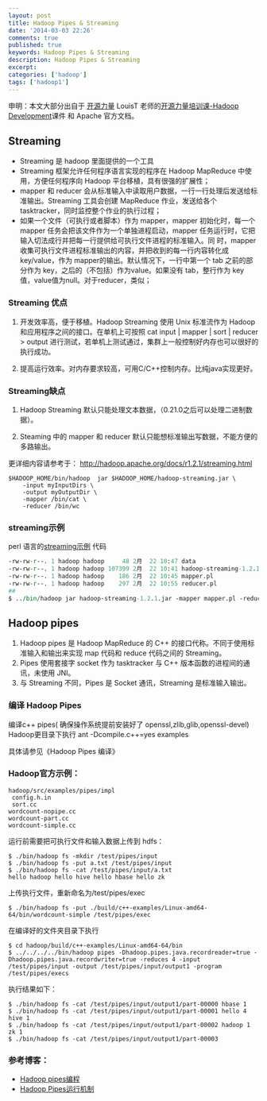 ```yaml
---
layout: post
title: Hadoop Pipes & Streaming
date: '2014-03-03 22:26'
comments: true
published: true
keywords: Hadoop Pipes & Streaming
description: Hadoop Pipes & Streaming
excerpt: 
categories: ['hadoop']
tags: ['hadoop1']
---
```


申明：本文大部分出自于 [开源力量] LouisT 老师的[开源力量培训课-Hadoop Development]课件 和 Apache 官方文档。

## Streaming

* Streaming 是 hadoop 里面提供的一个工具
* Streaming 框架允许任何程序语言实现的程序在 Hadoop MapReduce 中使用，方便任何程序向 Hadoop 平台移植，具有很强的扩展性；
* mapper 和 reducer 会从标准输入中读取用户数据，一行一行处理后发送给标准输出。Streaming 工具会创建 MapReduce 作业，发送给各个 tasktracker，同时监控整个作业的执行过程；
* 如果一个文件（可执行或者脚本）作为 mapper，mapper 初始化时，每一个 mapper 任务会把该文件作为一个单独进程启动，mapper 任务运行时，它把输入切法成行并把每一行提供给可执行文件进程的标准输入。同 时，mapper 收集可执行文件进程标准输出的内容，并把收到的每一行内容转化成 key/value，作为 mapper的输出。默认情况下，一行中第一个 tab 之前的部分作为 key，之后的（不包括）作为value。如果没有 tab，整行作为 key 值，value值为null。对于reducer，类似；

### Streaming 优点

1. 开发效率高，便于移植。Hadoop Streaming 使用 Unix 标准流作为 Hadoop 和应用程序之间的接口。在单机上可按照 cat input | mapper | sort | reducer > output 进行测试，若单机上测试通过，集群上一般控制好内存也可以很好的执行成功。

2. 提高运行效率。对内存要求较高，可用C/C++控制内存。比纯java实现更好。

### Streaming缺点

1. Hadoop Streaming 默认只能处理文本数据，（0.21.0之后可以处理二进制数据）。

2. Steaming 中的 mapper 和 reducer 默认只能想标准输出写数据，不能方便的多路输出。

更详细内容请参考于： http://hadoop.apache.org/docs/r1.2.1/streaming.html

```shell
$HADOOP_HOME/bin/hadoop  jar $HADOOP_HOME/hadoop-streaming.jar \
    -input myInputDirs \
    -output myOutputDir \
    -mapper /bin/cat \
    -reducer /bin/wc
```

### streaming示例
perl 语言的[streaming示例] 代码
```perl
-rw-rw-r--. 1 hadoop hadoop     48 2月  22 10:47 data
-rw-rw-r--. 1 hadoop hadoop 107399 2月  22 10:41 hadoop-streaming-1.2.1.jar
-rw-rw-r--. 1 hadoop hadoop    186 2月  22 10:45 mapper.pl
-rw-rw-r--. 1 hadoop hadoop    297 2月  22 10:55 reducer.pl
##
$ ../bin/hadoop jar hadoop-streaming-1.2.1.jar -mapper mapper.pl -reducer reducer.pl -input /test/streaming -output /test/streamingout1 -file mapper.pl -file reducer.pl 
```

## Hadoop pipes 

1. Hadoop pipes 是 Hadoop MapReduce 的 C++ 的接口代称。不同于使用标准输入和输出来实现 map 代码和 reduce 代码之间的 Streaming。
2. Pipes 使用套接字 socket 作为 tasktracker 与 C++ 版本函数的进程间的通讯，未使用 JNI。
3. 与 Streaming 不同，Pipes 是 Socket 通讯，Streaming 是标准输入输出。

### 编译 Hadoop Pipes
编译c++ pipes( 确保操作系统提前安装好了 openssl,zlib,glib,openssl-devel)
Hadoop更目录下执行 
ant -Dcompile.c++=yes examples 

具体请参见《Hadoop Pipes 编译》

### Hadoop官方示例：
```shell
hadoop/src/examples/pipes/impl
 config.h.in
 sort.cc
wordcount-nopipe.cc
wordcount-part.cc
wordcount-simple.cc
```

运行前需要把可执行文件和输入数据上传到 hdfs：
```shell
$ ./bin/hadoop fs -mkdir /test/pipes/input
$ ./bin/hadoop fs -put a.txt /test/pipes/input 
$ ./bin/hadoop fs -cat /test/pipes/input/a.txt 
hello hadoop hello hive hello hbase hello zk
```
上传执行文件，重新命名为/test/pipes/exec
```shell
$ ./bin/hadoop fs -put ./build/c++-examples/Linux-amd64-64/bin/wordcount-simple /test/pipes/exec
```
在编译好的文件夹目录下执行
```
$ cd hadoop/build/c++-examples/Linux-amd64-64/bin
$ ../../../../bin/hadoop pipes -Dhadoop.pipes.java.recordreader=true -Dhadoop.pipes.java.recordwriter=true -reduces 4 -input /test/pipes/input -output /test/pipes/input/output1 -program /test/pipes/execs
```
执行结果如下：
```
$ ./bin/hadoop fs -cat /test/pipes/input/output1/part-00000 hbase 1 
$ ./bin/hadoop fs -cat /test/pipes/input/output1/part-00001 hello 4 hive 1 
$ ./bin/hadoop fs -cat /test/pipes/input/output1/part-00002 hadoop 1 zk 1 
$ ./bin/hadoop fs -cat /test/pipes/input/output1/part-00003
```

### 参考博客：
* [Hadoop pipes编程]
* [Hadoop Pipes运行机制]



[streaming示例]: https://github.com/kangfoo/hadoop1.study/tree/master/kangfoo/study.hdfs/src/main/java/com/kangfoo/study/hadoop1/streaming

[开源力量]: http://new.osforce.cn/?mu=20140227220525KZol8ENMYdFQ6SjMveU26nEZ

[开源力量培训课-Hadoop Development]: http://new.osforce.cn/course/101?mc101=20140301233857au7XG16o9ukfev1pmFCOfv2s

[Hadoop pipes编程]: http://dongxicheng.org/mapreduce/hadoop-pipes-programming/

[Hadoop Pipes运行机制]: http://hongweiyi.com/2012/05/hadoop-pipes-src/

